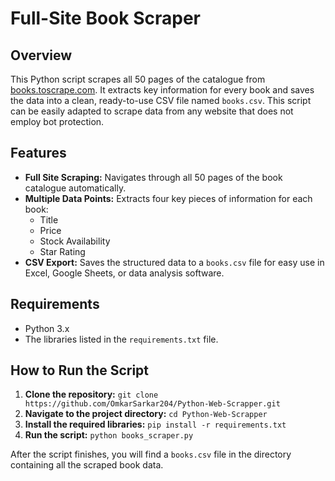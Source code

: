 # Full-Site Book Scraper

## Overview

This Python script scrapes all 50 pages of the catalogue from [books.toscrape.com](http://books.toscrape.com). It extracts key information for every book and saves the data into a clean, ready-to-use CSV file named `books.csv`.
This script can be easily adapted to scrape data from any website that does not employ bot protection.

## Features

* **Full Site Scraping:** Navigates through all 50 pages of the book catalogue automatically.
* **Multiple Data Points:** Extracts four key pieces of information for each book:
    * Title
    * Price
    * Stock Availability
    * Star Rating
* **CSV Export:** Saves the structured data to a `books.csv` file for easy use in Excel, Google Sheets, or data analysis software.


## Requirements

* Python 3.x
* The libraries listed in the `requirements.txt` file.

## How to Run the Script

1.  **Clone the repository:**
    `git clone https://github.com/OmkarSarkar204/Python-Web-Scrapper.git`
2.  **Navigate to the project directory:**
    `cd Python-Web-Scrapper`
3.  **Install the required libraries:**
    `pip install -r requirements.txt`
4.  **Run the script:**
    `python books_scraper.py`

After the script finishes, you will find a `books.csv` file in the directory containing all the scraped book data.
